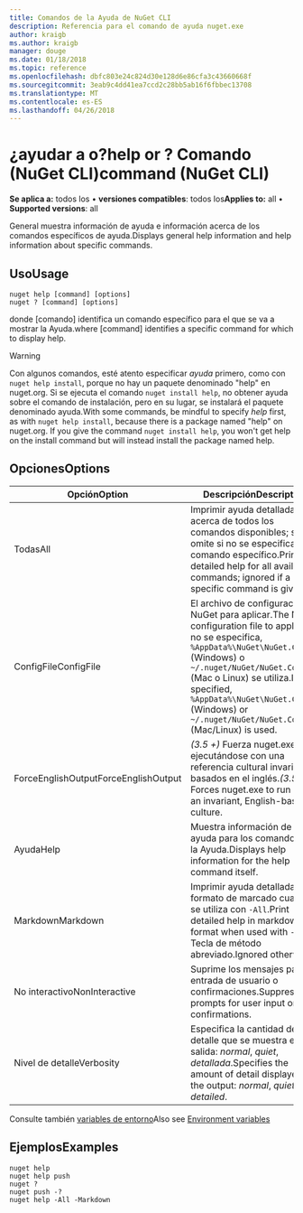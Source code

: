 ```yaml
---
title: Comandos de la Ayuda de NuGet CLI
description: Referencia para el comando de ayuda nuget.exe
author: kraigb
ms.author: kraigb
manager: douge
ms.date: 01/18/2018
ms.topic: reference
ms.openlocfilehash: dbfc803e24c824d30e128d6e86cfa3c43660668f
ms.sourcegitcommit: 3eab9c4dd41ea7ccd2c28bb5ab16f6fbbec13708
ms.translationtype: MT
ms.contentlocale: es-ES
ms.lasthandoff: 04/26/2018
---
```

# <a name="help-or--command-nuget-cli"></a><span data-ttu-id="94a63-103">¿ayudar a o?</span><span class="sxs-lookup"><span data-stu-id="94a63-103">help or ?</span></span> <span data-ttu-id="94a63-104">Comando (NuGet CLI)</span><span class="sxs-lookup"><span data-stu-id="94a63-104">command (NuGet CLI)</span></span>

<span data-ttu-id="94a63-105">**Se aplica a:** todos los &bullet; **versiones compatibles**: todos los</span><span class="sxs-lookup"><span data-stu-id="94a63-105">**Applies to:** all &bullet; **Supported versions**: all</span></span>

<span data-ttu-id="94a63-106">General muestra información de ayuda e información acerca de los comandos específicos de ayuda.</span><span class="sxs-lookup"><span data-stu-id="94a63-106">Displays general help information and help information about specific commands.</span></span>

## <a name="usage"></a><span data-ttu-id="94a63-107">Uso</span><span class="sxs-lookup"><span data-stu-id="94a63-107">Usage</span></span>

```cli
nuget help [command] [options]
nuget ? [command] [options]
```

<span data-ttu-id="94a63-108">donde [comando] identifica un comando específico para el que se va a mostrar la Ayuda.</span><span class="sxs-lookup"><span data-stu-id="94a63-108">where [command] identifies a specific command for which to display help.</span></span>

> [!Warning]
> <span data-ttu-id="94a63-109">Con algunos comandos, esté atento especificar *ayuda* primero, como con `nuget help install`, porque no hay un paquete denominado "help" en nuget.org. Si se ejecuta el comando `nuget install help`, no obtener ayuda sobre el comando de instalación, pero en su lugar, se instalará el paquete denominado ayuda.</span><span class="sxs-lookup"><span data-stu-id="94a63-109">With some commands, be mindful to specify *help* first, as with `nuget help install`, because there is a package named "help" on nuget.org. If you give the command `nuget install help`, you won't get help on the install command but will instead install the package named help.</span></span>

## <a name="options"></a><span data-ttu-id="94a63-110">Opciones</span><span class="sxs-lookup"><span data-stu-id="94a63-110">Options</span></span>

| <span data-ttu-id="94a63-111">Opción</span><span class="sxs-lookup"><span data-stu-id="94a63-111">Option</span></span> | <span data-ttu-id="94a63-112">Descripción</span><span class="sxs-lookup"><span data-stu-id="94a63-112">Description</span></span> |
| --- | --- |
| <span data-ttu-id="94a63-113">Todas</span><span class="sxs-lookup"><span data-stu-id="94a63-113">All</span></span> | <span data-ttu-id="94a63-114">Imprimir ayuda detallada acerca de todos los comandos disponibles; se omite si no se especifica un comando específico.</span><span class="sxs-lookup"><span data-stu-id="94a63-114">Print detailed help for all available commands; ignored if a specific command is given.</span></span> |
| <span data-ttu-id="94a63-115">ConfigFile</span><span class="sxs-lookup"><span data-stu-id="94a63-115">ConfigFile</span></span> | <span data-ttu-id="94a63-116">El archivo de configuración de NuGet para aplicar.</span><span class="sxs-lookup"><span data-stu-id="94a63-116">The NuGet configuration file to apply.</span></span> <span data-ttu-id="94a63-117">Si no se especifica, `%AppData%\NuGet\NuGet.Config` (Windows) o `~/.nuget/NuGet/NuGet.Config` (Mac o Linux) se utiliza.</span><span class="sxs-lookup"><span data-stu-id="94a63-117">If not specified, `%AppData%\NuGet\NuGet.Config` (Windows) or `~/.nuget/NuGet/NuGet.Config` (Mac/Linux) is used.</span></span>|
| <span data-ttu-id="94a63-118">ForceEnglishOutput</span><span class="sxs-lookup"><span data-stu-id="94a63-118">ForceEnglishOutput</span></span> | <span data-ttu-id="94a63-119">*(3.5 +)*  Fuerza nuget.exe ejecutándose con una referencia cultural invariable, basados en el inglés.</span><span class="sxs-lookup"><span data-stu-id="94a63-119">*(3.5+)* Forces nuget.exe to run using an invariant, English-based culture.</span></span> |
| <span data-ttu-id="94a63-120">Ayuda</span><span class="sxs-lookup"><span data-stu-id="94a63-120">Help</span></span> | <span data-ttu-id="94a63-121">Muestra información de ayuda para los comandos de la Ayuda.</span><span class="sxs-lookup"><span data-stu-id="94a63-121">Displays help information for the help command itself.</span></span> |
| <span data-ttu-id="94a63-122">Markdown</span><span class="sxs-lookup"><span data-stu-id="94a63-122">Markdown</span></span> | <span data-ttu-id="94a63-123">Imprimir ayuda detallada en formato de marcado cuando se utiliza con `-All`.</span><span class="sxs-lookup"><span data-stu-id="94a63-123">Print detailed help in markdown format when used with `-All`.</span></span> <span data-ttu-id="94a63-124">Tecla de método abreviado.</span><span class="sxs-lookup"><span data-stu-id="94a63-124">Ignored otherwise.</span></span> |
| <span data-ttu-id="94a63-125">No interactivo</span><span class="sxs-lookup"><span data-stu-id="94a63-125">NonInteractive</span></span> | <span data-ttu-id="94a63-126">Suprime los mensajes para la entrada de usuario o confirmaciones.</span><span class="sxs-lookup"><span data-stu-id="94a63-126">Suppresses prompts for user input or confirmations.</span></span> |
| <span data-ttu-id="94a63-127">Nivel de detalle</span><span class="sxs-lookup"><span data-stu-id="94a63-127">Verbosity</span></span> | <span data-ttu-id="94a63-128">Especifica la cantidad de detalle que se muestra en la salida: *normal*, *quiet*, *detallada*.</span><span class="sxs-lookup"><span data-stu-id="94a63-128">Specifies the amount of detail displayed in the output: *normal*, *quiet*, *detailed*.</span></span> |

<span data-ttu-id="94a63-129">Consulte también [variables de entorno](cli-ref-environment-variables.md)</span><span class="sxs-lookup"><span data-stu-id="94a63-129">Also see [Environment variables](cli-ref-environment-variables.md)</span></span>

## <a name="examples"></a><span data-ttu-id="94a63-130">Ejemplos</span><span class="sxs-lookup"><span data-stu-id="94a63-130">Examples</span></span>

```cli
nuget help
nuget help push
nuget ?
nuget push -?
nuget help -All -Markdown
```
